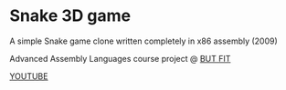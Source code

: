 Snake 3D game
=============

A simple Snake game clone written completely in x86 assembly (2009)

Advanced Assembly Languages course project @ [BUT FIT](http://www.fit.vutbr.cz/)

[YOUTUBE](https://www.youtube.com/watch?v=LXyB30CSv8g)


